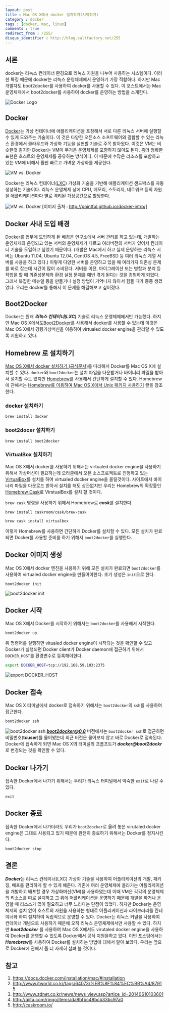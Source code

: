 ```yaml
---
layout: post
title : Mac OS X에서 docker 설치하기(시작하기)
category : docker
tags : [docker, mac, linux]
comments : true
redirect_from : /255/
disqus_identifier : http://blog.saltfactory.net/255
---
```


## 서론

docker는 리눅스 컨테이너 환경으로 리눅스 자원을 나누어 사용하는 시스템이다. 이러한 특징 때문에 docker는 리눅스 운영체제에서 운영하기 가장 적합하다.
하지만 Mac 개발자도 boot2docker를 사용하여 docker를 사용할 수 있다. 이 포스트에서는 Mac 운영체제에서 boot2docker를 사용하여 docker를 운영하는 방법을 소개한다.

<!--more-->

![Docker Logo](https://hbn-blog-assets.s3.ap-northeast-2.amazonaws.com/f33da3ee-c5fc-4b88-b495-c637c9862c42)

## Docker

[Docker](https://www.docker.com/)는 가상 컨테이너에 애플리케이션을 포장해서 서로 다른 리눅스 서버에 실행할 수 있게 도와주는 기술이다. 이 것은 다양한 오픈소스 소프트웨어와 결합할 수 있는 리눅스 환경에서 클라우드와 가상화 기능을 실현할 기술로 주목 받아왔다. 이것은 VM는 비슷한것 같지만 Docker는 VM이 무거운 운영체제를 포함하지 않아도 된다. 좀더 정확한 표현은 호스트의 운영체제를 공유하는 방식이다. 이 때문에 수많은 리소스를 포함하고 있는 VM에 비해서 훨씬 빠르고 가벼운 가상화를 제공한다.

![VM vs. Docker](https://hbn-blog-assets.s3.ap-northeast-2.amazonaws.com/4a8ff7dc-e5a6-4de8-addd-cc8715eec91d)

Docker는 리눅스 컨테이너([LXC](http://en.wikipedia.org/wiki/LXC)) 가상화 기술을 기반해 애플리케이션 샌드박스를 자동생성하는 기술이다. 리눅스 운영체제 상에 CPU, 메모리, 스토리지, 네트워크 등의 자원을 애플리케이션마다 별로 격리된 가상공간으로 할당한다.

![VM vs. Docker](https://hbn-blog-assets.s3.ap-northeast-2.amazonaws.com/0cbfe0cb-87d7-421d-be50-97caa8df7057)
[이미지 출처 : http://pointful.github.io/docker-intro/]

## Docker 사내 도입 배경

Docker를 업무에 도입하게 된 배경은 연구소에서 서버 관리를 하고 있는데, 개발하는 운영체제와 운영되고 있는 서버의 운영체제가 다르고 여러버전의 서버가 있어서 컨테이너 기술을 도입하고 싶었기 때문이다. (개발은 Mac에서 하고 실제 운영하는 리눅스 서버는 Ubuntu 11.04, Ubuntu 12.04, CentOS 4.5, FreeBSD 등 여러 리눅스 계열 서버를 사용을 하고 있다.) 이렇게 다양한 서버를 운영하고 있을 때 여러가지 의존성 문제를 바로 잡는데 시간이 많이 소비된다. 서버를 이전, 마이그레이션 또는 병합과 분리 등 작업을 할 때 의존성문제와 환경 설정 문제를 매번 겪게 된다는 것을 경험하게 되었다. 그래서 복잡한 메뉴얼 등을 만들거나 설정 방법이 기억나지 않아서 힘들 때가 종종 생겼었다. 우리는 docker를 통해서 이 문제를 해결해보고 싶어졌다.

## Boot2Docker

Docker는 원래 ***리눅스 컨테이너(LXC)*** 기술로 리눅스 운영체제에서만 가능했다. 하지만 Mac OS X에서도[Boot2Docker](https://github.com/boot2docker/boot2docker)를 사용해서 docker를 사용할 수 있는데 이것은 Mac OS X에서 경량가상머신을 이용하여 virtualed docker engine을 관리할 수 있도록 지원하고 있다.

## Homebrew 로 설치하기

[Mac OS X에서 docker 설치하기 (공식문서)](https://docs.docker.com/installation/mac/#installation)를 따라해서 Docker를 Mac OS X에 설치할 수 있다. `docker`와 `boot2docker`는 설치 파일을 다운받거나 바이너리 파일을 받아서 설치할 수도 있지만 [Homebrew](http://brew.sh/)를 사용해서 간단하게 설치할 수 있다. Homebrew에 관해서는 [Homebrew를 이용하여 Mac OS X에서 Unix 패키지 사용하기](http://blog.saltfactory.net/109) 글을 참조한다.

### docker 설치하기

```
brew install docker
```
### boot2docer 설치하기

```
brew install boot2docker
```
### VirtualBox 설치하기

Mac OS X에서 docker를 사용하기 위해서는 virtualed docker engine을 사용하기 위해서 가상머신이 필요하는데 오라클에서 오픈 소스프로젝트로 진행하고 있는 [VirtualBox](https://www.virtualbox.org/)를 설치를 하여 virtualed docker engine을 올릴것이다. 사이트에서 바이너리 파일을 다운로드 받아서 설치를 해도 상관없지만 우리는 Homebrew의 확장툴인 [Homebrew Cask](http://caskroom.io/)로 VirstualBox를 설치 할 것이다.

`brew cask` 명령을 사용하기 위해서 Homebrew로 ***cask***를 설치한다.

```
brew install caskroom/cask/brew-cask
```

```
brew cask install virtualbox
```
이렇게 Homebrew를 사용하면 간단하게 Docker를 설치할 수 있다. 모든 설치가 완료되면 Docker를 사용할 준비를 하기 위해서 `boot2docker`를 실행한다.

## Docker 이미지 생성

Mac OS X에서 docker 엔진을 사용하기 위해 모든 설치가 완료되면 `boot2docker`를 사용하여  virtualed docker engine을  만들어야한다. 초기 생성은 `init`으로 한다.

```
boot2docker init
```

![boot2docker init](https://hbn-blog-assets.s3.ap-northeast-2.amazonaws.com/244f2298-f145-47b0-adc9-baa8ad1acd3c)

## Docker 시작

Mac OS X에서 Docker를 시작하기 위해서는 `boot2docker`를 사용해서 시작한다.

```
boot2docker up
```

위 명령어를 실행하면 vitualed docker engine이 시작되는 것을 확인할 수 있고 Docker가 실행되면 Docker client가 Docker daemon에 접근하기 위해서 `DOCKER_HOST`를 환경변수로 등록해야한다.

```bash
export DOCKER_HOST=tcp://192.168.59.103:2375
```

![export DOCKER_HOST](https://hbn-blog-assets.s3.ap-northeast-2.amazonaws.com/3486e7b7-affd-4bc3-879b-31af1f8fce06)

## Docker 접속

Mac OS X 터미널에서 docker로 접속하기 위해서는 `boot2docker`의 `ssh`를 사용하여 접근한다.

```
boot2docker ssh
```
![boot2docker ssh](https://hbn-blog-assets.s3.ap-northeast-2.amazonaws.com/d4c91b89-93c2-47c8-993d-a8c3fc423a44)
***boot2docker@0.8*** 버전에서는 `boot2docker ssh`로 접근하면 비밀번호(**tcuser**)를 물어봤는데 최근 버전은 물어보지 않고 바로 Docker로 접속된다. Docker에 접속하게 되면 Mac OS X의 터미널의 프롬프트가 ***docker@boot2dockr***로 변경되는 것을 확인할 수 있다.

## Docker 나가기

접속한 Docker에서 나가기 위해서는 우리가 리눅스 터미널에서 익숙한 `exit`로 나갈 수 있다.

```
exit
```

## Docker 종료

접속한 Docker에서 나가더라도 우리가 `boot2docker`로 올려 놓은 virutaled docker engine은 그대로 사용되고 있기 때문에 완전히 종료하기 위해서는 Docker를 정지시킨다.

```
boot2docker stop
```

## 결론

***Docker***는 리눅스 컨테이너(LXC) 가상화 기술을 사용하여 어플리케이션의 개발, 패키징, 배포를 편리하게 할 수 있게 해준다. 기존에 여러 운영체제에 올라가는 어플리케이션을 개발하고 배포할 경우 가상화머신(VM)을 사용하였는데 이때 VM은 각각의 운영체제의 리소스를 따로 설치하고 그 위에 어플리케이션을 운영하기 때문에 개발을 하거나 운영할 때 리소스가 많이 필요하고 너무 느리다는 단점이 있었다. 하지만 Docker는 운영체제의 설치 없이 호스트의 자원을 사용하는 형태로 어플리케이션과 라이브러리를 컨테이너화 하여 설치하여 독립적으로 운영할 수 있다. Docker는 리눅스 커널을 사용하여 컨테이너 개념으로 사용하기 때문에 오직 리눅스 운영체제에서만 사용할 수 있다. 하지만 ***boot2docker*** 를 사용하여 Mac OS X에서도 virutaled docker engine을 사용하여 Docker를 운영할 수 있도록 Docker에서 공식 지원을하고 있다. 이번 포스팅에서는 ***Homebrew***를 사용하여 Docker를 설치하는 방법에 대해서 알아 보았다. 우리는 앞으로 Docker에 관해서 좀 더 자세히 살펴 볼 것이다.

## 참고

1. https://docs.docker.com/installation/mac/#installation
2. http://www.itworld.co.kr/tags/64073/%EB%8F%84%EC%BB%A4/87915
3. http://www.zdnet.co.kr/news/news_view.asp?artice_id=20140610103601
4. http://qiita.com/ringo/items/da8bfbc48bcb33bc97a0
5. http://caskroom.io/

